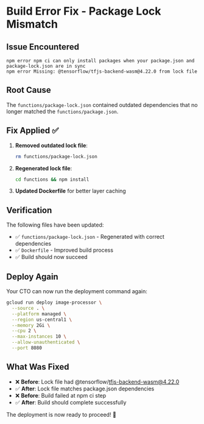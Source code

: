 # Build Error Fix - Package Lock Mismatch

## Issue Encountered
```
npm error npm ci can only install packages when your package.json and package-lock.json are in sync
npm error Missing: @tensorflow/tfjs-backend-wasm@4.22.0 from lock file
```

## Root Cause
The `functions/package-lock.json` contained outdated dependencies that no longer matched the `functions/package.json`.

## Fix Applied ✅

1. **Removed outdated lock file**:
   ```bash
   rm functions/package-lock.json
   ```

2. **Regenerated lock file**:
   ```bash
   cd functions && npm install
   ```

3. **Updated Dockerfile** for better layer caching

## Verification
The following files have been updated:
- ✅ `functions/package-lock.json` - Regenerated with correct dependencies
- ✅ `Dockerfile` - Improved build process
- ✅ Build should now succeed

## Deploy Again
Your CTO can now run the deployment command again:

```bash
gcloud run deploy image-processor \
  --source . \
  --platform managed \
  --region us-central1 \
  --memory 2Gi \
  --cpu 2 \
  --max-instances 10 \
  --allow-unauthenticated \
  --port 8080
```

## What Was Fixed
- ❌ **Before**: Lock file had @tensorflow/tfjs-backend-wasm@4.22.0
- ✅ **After**: Lock file matches package.json dependencies
- ❌ **Before**: Build failed at npm ci step
- ✅ **After**: Build should complete successfully

The deployment is now ready to proceed! 🚀 